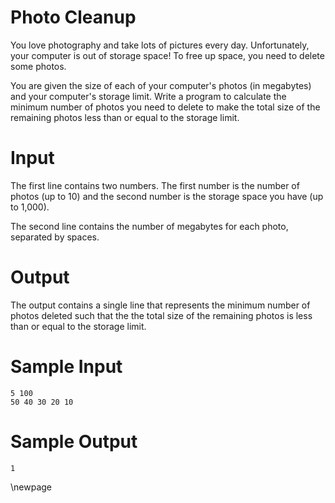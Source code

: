 # Photo Cleanup

You love photography and take lots of pictures every day. Unfortunately, your computer is out of storage space! To free up space, you need to delete some photos.

You are given the size of each of your computer's photos (in megabytes) and your computer's storage limit. Write a program to calculate the minimum number of photos you need to delete to make the total size of the remaining photos less than or equal to the storage limit.

# Input

The first line contains two numbers. The first number is the number of photos (up to 10) and the second number is the storage space you have (up to 1,000). 

The second line contains the number of megabytes for each photo, separated by spaces.

# Output

The output contains a single line that represents the minimum number of photos deleted such that the the total size of the remaining photos is less than or equal to the storage limit.

# Sample Input
```
5 100  
50 40 30 20 10
```
# Sample Output
```
1
```
\newpage
